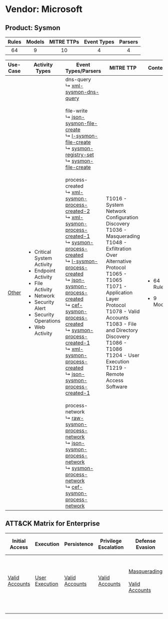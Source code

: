 Vendor: Microsoft
=================
Product: Sysmon
---------------
| Rules | Models | MITRE TTPs | Event Types | Parsers |
|:-----:|:------:|:----------:|:-----------:|:-------:|
|  64   |   9    |     10     |      4      |    4    |

|               Use-Case                | Activity Types                                                                                                                                                                     | Event Types/Parsers                                                                                                                                                                                                                                                                                                                                                                                                                                                                                                                                                                                                                                                                                                                                                                                                                                                                                                                                                                                                                                                                                                                                                                                                                                                                                                                                                                                                                                                                                                                                                                                                                                                                                                   | MITRE TTP                                                                                                                                                                                                                                                                                                                          | Content                                              |
|:-------------------------------------:| ---------------------------------------------------------------------------------------------------------------------------------------------------------------------------------- | --------------------------------------------------------------------------------------------------------------------------------------------------------------------------------------------------------------------------------------------------------------------------------------------------------------------------------------------------------------------------------------------------------------------------------------------------------------------------------------------------------------------------------------------------------------------------------------------------------------------------------------------------------------------------------------------------------------------------------------------------------------------------------------------------------------------------------------------------------------------------------------------------------------------------------------------------------------------------------------------------------------------------------------------------------------------------------------------------------------------------------------------------------------------------------------------------------------------------------------------------------------------------------------------------------------------------------------------------------------------------------------------------------------------------------------------------------------------------------------------------------------------------------------------------------------------------------------------------------------------------------------------------------------------------------------------------------------------- | ---------------------------------------------------------------------------------------------------------------------------------------------------------------------------------------------------------------------------------------------------------------------------------------------------------------------------------- | ---------------------------------------------------- |
| [Other](../UseCases/usecase_other.md) | <ul><li>Critical System Activity</li><li>Endpoint Activity</li><li>File Activity</li><li>Network</li><li>Security Alert</li><li>Security Operations</li><li>Web Activity</li></ul> |  dns-query<br> ↳ [xml-sysmon-dns-query](../Parsers/parserContent_xml-sysmon-dns-query.md)<br><br> file-write<br> ↳ [json-sysmon-file-create](../Parsers/parserContent_json-sysmon-file-create.md)<br> ↳ [l-sysmon-file-create](../Parsers/parserContent_l-sysmon-file-create.md)<br> ↳ [sysmon-registry-set](../Parsers/parserContent_sysmon-registry-set.md)<br> ↳ [sysmon-file-create](../Parsers/parserContent_sysmon-file-create.md)<br><br> process-created<br> ↳ [xml-sysmon-process-created-2](../Parsers/parserContent_xml-sysmon-process-created-2.md)<br> ↳ [xml-sysmon-process-created-1](../Parsers/parserContent_xml-sysmon-process-created-1.md)<br> ↳ [sysmon-process-created](../Parsers/parserContent_sysmon-process-created.md)<br> ↳ [l-sysmon-process-created](../Parsers/parserContent_l-sysmon-process-created.md)<br> ↳ [json-sysmon-process-created](../Parsers/parserContent_json-sysmon-process-created.md)<br> ↳ [cef-sysmon-process-created](../Parsers/parserContent_cef-sysmon-process-created.md)<br> ↳ [sysmon-process-created-1](../Parsers/parserContent_sysmon-process-created-1.md)<br> ↳ [xml-sysmon-process-created](../Parsers/parserContent_xml-sysmon-process-created.md)<br> ↳ [json-sysmon-process-created-1](../Parsers/parserContent_json-sysmon-process-created-1.md)<br><br> process-network<br> ↳ [raw-sysmon-process-network](../Parsers/parserContent_raw-sysmon-process-network.md)<br> ↳ [json-sysmon-process-network](../Parsers/parserContent_json-sysmon-process-network.md)<br> ↳ [sysmon-process-network](../Parsers/parserContent_sysmon-process-network.md)<br> ↳ [cef-sysmon-process-network](../Parsers/parserContent_cef-sysmon-process-network.md)<br> | T1016 - System Network Configuration Discovery<br>T1036 - Masquerading<br>T1048 - Exfiltration Over Alternative Protocol<br>T1065 - T1065<br>T1071 - Application Layer Protocol<br>T1078 - Valid Accounts<br>T1083 - File and Directory Discovery<br>T1086 - T1086<br>T1204 - User Execution<br>T1219 - Remote Access Software<br> | <ul><li>64 Rules</li></ul><ul><li>9 Models</li></ul> |

ATT&CK Matrix for Enterprise
----------------------------
| Initial Access                                                      | Execution                                                           | Persistence                                                         | Privilege Escalation                                                | Defense Evasion                                                                                                                      | Credential Access | Discovery                                                                                                                                                                    | Lateral Movement | Collection | Command and Control                                                                                                                                        | Exfiltration                                                                                | Impact |
| ------------------------------------------------------------------- | ------------------------------------------------------------------- | ------------------------------------------------------------------- | ------------------------------------------------------------------- | ------------------------------------------------------------------------------------------------------------------------------------ | ----------------- | ---------------------------------------------------------------------------------------------------------------------------------------------------------------------------- | ---------------- | ---------- | ---------------------------------------------------------------------------------------------------------------------------------------------------------- | ------------------------------------------------------------------------------------------- | ------ |
| [Valid Accounts](https://attack.mitre.org/techniques/T1078)<br><br> | [User Execution](https://attack.mitre.org/techniques/T1204)<br><br> | [Valid Accounts](https://attack.mitre.org/techniques/T1078)<br><br> | [Valid Accounts](https://attack.mitre.org/techniques/T1078)<br><br> | [Masquerading](https://attack.mitre.org/techniques/T1036)<br><br>[Valid Accounts](https://attack.mitre.org/techniques/T1078)<br><br> |                   | [File and Directory Discovery](https://attack.mitre.org/techniques/T1083)<br><br>[System Network Configuration Discovery](https://attack.mitre.org/techniques/T1016)<br><br> |                  |            | [Remote Access Software](https://attack.mitre.org/techniques/T1219)<br><br>[Application Layer Protocol](https://attack.mitre.org/techniques/T1071)<br><br> | [Exfiltration Over Alternative Protocol](https://attack.mitre.org/techniques/T1048)<br><br> |        |